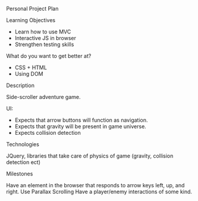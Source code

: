 Personal Project Plan

Learning Objectives

- Learn how to use MVC
- Interactive JS in browser
- Strengthen testing skills

What do you want to get better at?
- CSS + HTML
- Using DOM

Description

Side-scroller adventure game.

UI:
- Expects that arrow buttons will function as navigation.
- Expects that gravity will be present in game universe.
- Expects collision detection

Technologies

JQuery, libraries that take care of physics of game (gravity, collision detection ect)

Milestones

Have an element in the browser that responds to arrow keys left, up, and right.
Use Parallax Scrolling
Have a player/enemy interactions of some kind.

